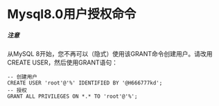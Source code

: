 # Mysql8.0用户授权命令

##### 注意
从MySQL 8开始，您不再可以（隐式）使用该GRANT命令创建用户。请改用CREATE USER，然后使用GRANT语句：

```
-- 创建用户
CREATE USER 'root'@'%' IDENTIFIED BY '@H666777kd';
-- 授权
GRANT ALL PRIVILEGES ON *.* TO 'root'@'%';
```
